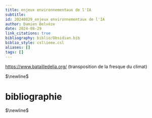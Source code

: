```yaml
---
title: enjeux environnementaux de l'IA
subtitle:
id: 20240829_enjeux environnementaux de l'IA
author: Damien Belvèze
date: 2024-08-29
link_citations: true
bibliography: biblio/Obsidian.bib
biblio_style: csl\ieee.csl
aliases: []
tags: []
---
```

https://www.batailledelia.org/
(transposition de la fresque du climat)



$\newline$
# bibliographie
$\newline$






